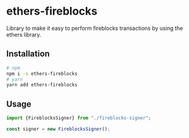 # ethers-fireblocks

Library to make it easy to perform fireblocks transactions by using the ethers
library.

## Installation

```bash
# npm
npm i -s ethers-fireblocks
# yarn
yarn add ethers-fireblocks
```

## Usage

```ts
import {FireblocksSigner} from "./fireblocks-signer";

const signer = new FireblocksSigner();
```
